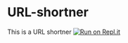 # URL-shortner
This is a URL shortner
[![Run on Repl.it](https://repl.it/badge/github/ved08/URL-shortner)](https://repl.it/github/ved08/URL-shortner)
